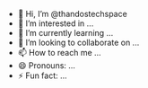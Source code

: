 - 👋 Hi, I’m @thandostechspace
- 👀 I’m interested in ...
- 🌱 I’m currently learning ...
- 💞️ I’m looking to collaborate on ...
- 📫 How to reach me ...
- 😄 Pronouns: ...
- ⚡ Fun fact: ...

<!---
thandostechspace/thandostechspace is a ✨ special ✨ repository because its `README.md` (this file) appears on your GitHub profile.
You can click the Preview link to take a look at your changes.
--->
